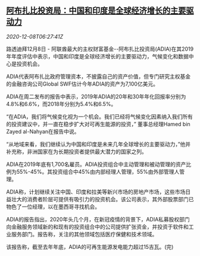 <!--1607410506000-->
[阿布扎比投资局：中国和印度是全球经济增长的主要驱动力](https://cn.reuters.com/article/adia-china-india-global-economy-1208-idCNKBS28I0MI)
------

<div><i>2020-12-08T06:27:41Z</i></div><p>路透迪拜12月8日 - 阿联酋最大的主权财富基金--阿布扎比投资局(ADIA)在其2019年年度评估中表示，中国和印度是全球经济增长的主要驱动力，气候变化和数据中心是投资机会。</p><p>ADIA代表阿布扎比政府管理资本，不披露自己的资产价值，但专门研究主权基金的金融咨询公司Global SWF估计今年ADIA的资产为7,100亿美元。</p><p>ADIA在周二发布的报告中表示，2019年ADIA的20年和30年年化回报率分别为4.8%和6.6%，而2018年分别为5.4%和6.5%。</p><p>“在ADIA，我们将气候变化视为一个机会。我们已经将气候变化因素纳入我们所有的投资建议中，并一直在稳步扩大对可再生能源的投资，” 董事总经理Hamed bin Zayed al-Nahyan在报告中说。</p><p>“从地域来看，我们继续认为中国和印度是未来几年全球增长的主要驱动力，”他并补充称，非洲国家在为长期投资者提供最大潜力的国家之列。</p><p>ADIA在2019年底有1,700名雇员。ADIA投资组合中主动管理和被动管理的资产比例为55%-45%。其投资组合中45%由内部经理人管理，55%由外部管理人管理。</p><p>ADIA称，计划继续关注中国、印度和拉美等新兴市场的房地产市场，这些市场日益壮大的消费者阶层可提供有吸引力的投资机会。该公司表示，其外部股票部门已物色了一位经理，以在墨西哥寻找机会。</p><p>ADIA的报告指出，2020年头几个月，在新冠疫情的背景下，ADIA私募股权部门向金融服务领域新的和现有的投资组合中的公司提供扩张资金，并投资于软件和工业服务部门。报告称，关注的其他领域包括医疗保健和技术领域。</p><p>该报告称，截至去年年底，ADIA的可再生能源发电能力超过15吉瓦。(完)</p>
